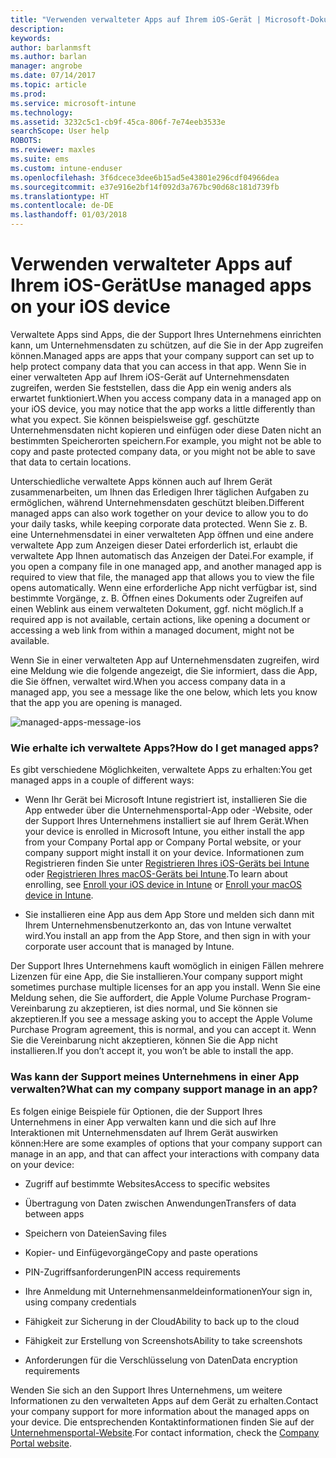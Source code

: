 ```yaml
---
title: "Verwenden verwalteter Apps auf Ihrem iOS-Gerät | Microsoft-Dokumentation"
description: 
keywords: 
author: barlanmsft
ms.author: barlan
manager: angrobe
ms.date: 07/14/2017
ms.topic: article
ms.prod: 
ms.service: microsoft-intune
ms.technology: 
ms.assetid: 3232c5c1-cb9f-45ca-806f-7e74eeb3533e
searchScope: User help
ROBOTS: 
ms.reviewer: maxles
ms.suite: ems
ms.custom: intune-enduser
ms.openlocfilehash: 3f6dcece3dee6b15ad5e43801e296cdf04966dea
ms.sourcegitcommit: e37e916e2bf14f092d3a767bc90d68c181d739fb
ms.translationtype: HT
ms.contentlocale: de-DE
ms.lasthandoff: 01/03/2018
---
```

# <a name="use-managed-apps-on-your-ios-device"></a><span data-ttu-id="00c4f-102">Verwenden verwalteter Apps auf Ihrem iOS-Gerät</span><span class="sxs-lookup"><span data-stu-id="00c4f-102">Use managed apps on your iOS device</span></span>

<span data-ttu-id="00c4f-103">Verwaltete Apps sind Apps, die der Support Ihres Unternehmens einrichten kann, um Unternehmensdaten zu schützen, auf die Sie in der App zugreifen können.</span><span class="sxs-lookup"><span data-stu-id="00c4f-103">Managed apps are apps that your company support can set up to help protect company data that you can access in that app.</span></span> <span data-ttu-id="00c4f-104">Wenn Sie in einer verwalteten App auf Ihrem iOS-Gerät auf Unternehmensdaten zugreifen, werden Sie feststellen, dass die App ein wenig anders als erwartet funktioniert.</span><span class="sxs-lookup"><span data-stu-id="00c4f-104">When you access company data in a managed app on your iOS device, you may notice that the app works a little differently than what you expect.</span></span> <span data-ttu-id="00c4f-105">Sie können beispielsweise ggf. geschützte Unternehmensdaten nicht kopieren und einfügen oder diese Daten nicht an bestimmten Speicherorten speichern.</span><span class="sxs-lookup"><span data-stu-id="00c4f-105">For example, you might not be able to copy and paste protected company data, or you might not be able to save that data to certain locations.</span></span>

<span data-ttu-id="00c4f-106">Unterschiedliche verwaltete Apps können auch auf Ihrem Gerät zusammenarbeiten, um Ihnen das Erledigen Ihrer täglichen Aufgaben zu ermöglichen, während Unternehmensdaten geschützt bleiben.</span><span class="sxs-lookup"><span data-stu-id="00c4f-106">Different managed apps can also work together on your device to allow you to do your daily tasks, while keeping corporate data protected.</span></span> <span data-ttu-id="00c4f-107">Wenn Sie z. B. eine Unternehmensdatei in einer verwalteten App öffnen und eine andere verwaltete App zum Anzeigen dieser Datei erforderlich ist, erlaubt die verwaltete App Ihnen automatisch das Anzeigen der Datei.</span><span class="sxs-lookup"><span data-stu-id="00c4f-107">For example, if you open a company file in one managed app, and another managed app is required to view that file, the managed app that allows you to view the file opens automatically.</span></span> <span data-ttu-id="00c4f-108">Wenn eine erforderliche App nicht verfügbar ist, sind bestimmte Vorgänge, z. B. Öffnen eines Dokuments oder Zugreifen auf einen Weblink aus einem verwalteten Dokument, ggf. nicht möglich.</span><span class="sxs-lookup"><span data-stu-id="00c4f-108">If a required app is not available, certain actions, like opening a document or accessing a web link from within a managed document, might not be available.</span></span>

<span data-ttu-id="00c4f-109">Wenn Sie in einer verwalteten App auf Unternehmensdaten zugreifen, wird eine Meldung wie die folgende angezeigt, die Sie informiert, dass die App, die Sie öffnen, verwaltet wird.</span><span class="sxs-lookup"><span data-stu-id="00c4f-109">When you access company data in a managed app, you see a message like the one below, which lets you know that the app you are opening is managed.</span></span>

![managed-apps-message-ios](./media/managed-apps-message.png)

### <a name="how-do-i-get-managed-apps"></a><span data-ttu-id="00c4f-111">Wie erhalte ich verwaltete Apps?</span><span class="sxs-lookup"><span data-stu-id="00c4f-111">How do I get managed apps?</span></span>
<span data-ttu-id="00c4f-112">Es gibt verschiedene Möglichkeiten, verwaltete Apps zu erhalten:</span><span class="sxs-lookup"><span data-stu-id="00c4f-112">You get managed apps in a couple of different ways:</span></span>

-   <span data-ttu-id="00c4f-113">Wenn Ihr Gerät bei Microsoft Intune registriert ist, installieren Sie die App entweder über die Unternehmensportal-App oder -Website, oder der Support Ihres Unternehmens installiert sie auf Ihrem Gerät.</span><span class="sxs-lookup"><span data-stu-id="00c4f-113">When your device is enrolled in Microsoft Intune, you either install the app from your Company Portal app or Company Portal website, or your company support might install it on your device.</span></span> <span data-ttu-id="00c4f-114">Informationen zum Registrieren finden Sie unter [Registrieren Ihres iOS-Geräts bei Intune](enroll-your-device-in-intune-ios.md) oder [Registrieren Ihres macOS-Geräts bei Intune](enroll-your-device-in-intune-macos.md).</span><span class="sxs-lookup"><span data-stu-id="00c4f-114">To learn about enrolling, see [Enroll your iOS device in Intune](enroll-your-device-in-intune-ios.md) or [Enroll your macOS device in Intune](enroll-your-device-in-intune-macos.md).</span></span>

-   <span data-ttu-id="00c4f-115">Sie installieren eine App aus dem App Store und melden sich dann mit Ihrem Unternehmensbenutzerkonto an, das von Intune verwaltet wird.</span><span class="sxs-lookup"><span data-stu-id="00c4f-115">You install an app from the App Store, and then sign in with your corporate user account that is managed by Intune.</span></span>

<span data-ttu-id="00c4f-116">Der Support Ihres Unternehmens kauft womöglich in einigen Fällen mehrere Lizenzen für eine App, die Sie installieren.</span><span class="sxs-lookup"><span data-stu-id="00c4f-116">Your company support might sometimes purchase multiple licenses for an app you install.</span></span> <span data-ttu-id="00c4f-117">Wenn Sie eine Meldung sehen, die Sie auffordert, die Apple Volume Purchase Program-Vereinbarung zu akzeptieren, ist dies normal, und Sie können sie akzeptieren.</span><span class="sxs-lookup"><span data-stu-id="00c4f-117">If you see a message asking you to accept the Apple Volume Purchase Program agreement, this is normal, and you can accept it.</span></span> <span data-ttu-id="00c4f-118">Wenn Sie die Vereinbarung nicht akzeptieren, können Sie die App nicht installieren.</span><span class="sxs-lookup"><span data-stu-id="00c4f-118">If you don’t accept it, you won’t be able to install the app.</span></span>

### <a name="what-can-my-company-support-manage-in-an-app"></a><span data-ttu-id="00c4f-119">Was kann der Support meines Unternehmens in einer App verwalten?</span><span class="sxs-lookup"><span data-stu-id="00c4f-119">What can my company support manage in an app?</span></span>
<span data-ttu-id="00c4f-120">Es folgen einige Beispiele für Optionen, die der Support Ihres Unternehmens in einer App verwalten kann und die sich auf Ihre Interaktionen mit Unternehmensdaten auf Ihrem Gerät auswirken können:</span><span class="sxs-lookup"><span data-stu-id="00c4f-120">Here are some examples of options that your company support can manage in an app, and that can affect your interactions with company data on your device:</span></span>

-   <span data-ttu-id="00c4f-121">Zugriff auf bestimmte Websites</span><span class="sxs-lookup"><span data-stu-id="00c4f-121">Access to specific websites</span></span>

-   <span data-ttu-id="00c4f-122">Übertragung von Daten zwischen Anwendungen</span><span class="sxs-lookup"><span data-stu-id="00c4f-122">Transfers of data between apps</span></span>

-   <span data-ttu-id="00c4f-123">Speichern von Dateien</span><span class="sxs-lookup"><span data-stu-id="00c4f-123">Saving files</span></span>

-   <span data-ttu-id="00c4f-124">Kopier- und Einfügevorgänge</span><span class="sxs-lookup"><span data-stu-id="00c4f-124">Copy and paste operations</span></span>

-   <span data-ttu-id="00c4f-125">PIN-Zugriffsanforderungen</span><span class="sxs-lookup"><span data-stu-id="00c4f-125">PIN access requirements</span></span>

-   <span data-ttu-id="00c4f-126">Ihre Anmeldung mit Unternehmensanmeldeinformationen</span><span class="sxs-lookup"><span data-stu-id="00c4f-126">Your sign in, using company credentials</span></span>

-   <span data-ttu-id="00c4f-127">Fähigkeit zur Sicherung in der Cloud</span><span class="sxs-lookup"><span data-stu-id="00c4f-127">Ability to back up to the cloud</span></span>

-   <span data-ttu-id="00c4f-128">Fähigkeit zur Erstellung von Screenshots</span><span class="sxs-lookup"><span data-stu-id="00c4f-128">Ability to take screenshots</span></span>

-   <span data-ttu-id="00c4f-129">Anforderungen für die Verschlüsselung von Daten</span><span class="sxs-lookup"><span data-stu-id="00c4f-129">Data encryption requirements</span></span>

<span data-ttu-id="00c4f-130">Wenden Sie sich an den Support Ihres Unternehmens, um weitere Informationen zu den verwalteten Apps auf dem Gerät zu erhalten.</span><span class="sxs-lookup"><span data-stu-id="00c4f-130">Contact your company support for more information about the managed apps on your device.</span></span> <span data-ttu-id="00c4f-131">Die entsprechenden Kontaktinformationen finden Sie auf der [Unternehmensportal-Website](https://portal.manage.microsoft.com#HelpDeskDialog).</span><span class="sxs-lookup"><span data-stu-id="00c4f-131">For contact information, check the [Company Portal website](https://portal.manage.microsoft.com#HelpDeskDialog).</span></span>

